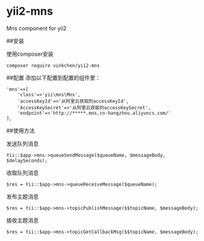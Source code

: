 # yii2-mns
Mns component for yii2

##安装

使用composer安装
```
composer require vinkchen/yii2-mns
```
##配置
添加以下配置到配置的组件里：
```
'mns'=>[
    'class'=>'yii\mns\Mns',
    'accessKeyId'=>'从阿里云获取的accessKeyId',
    'AccessKeySecret'=>'从阿里云获取的accessKeySecret',
    'endpoint'=>'http://*****.mns.cn-hangzhou.aliyuncs.com/'
],
```

##使用方法

发送队列消息
```
Yii::$app->mns->queueSendMessage($queueName, $messageBody, $delaySeconds);
```

收取队列消息
```
$res = Yii::$app->mns->queueReceiveMessage($queueName);
```

发布主题消息
```
$res = Yii::$app->mns->topicPublishMessage($$topicName, $messageBody);
```

接收主题消息
```
$res = Yii::$app->mns->topicGetCallbackMsg($$topicName, $messageBody);
```

